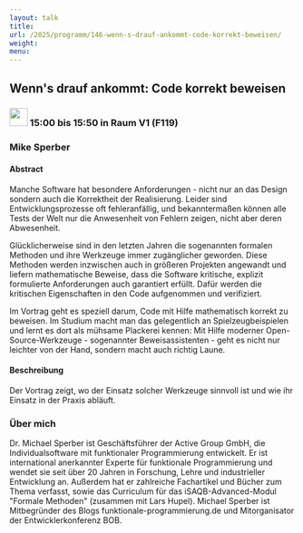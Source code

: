 ```yaml
---
layout: talk
title:
url: /2025/programm/146-wenn-s-drauf-ankommt-code-korrekt-beweisen/
weight:
menu:
---
```

## Wenn's drauf ankommt: Code korrekt beweisen

### <img height = "32" src="../../../images/talk.svg"> 15:00 bis 15:50 in Raum V1 (F119)

### Mike Sperber

#### Abstract

Manche Software hat besondere Anforderungen - nicht nur an das Design sondern auch die Korrektheit der Realisierung.  Leider sind Entwicklungsprozesse oft fehleranfällig, und bekanntermaßen können alle Tests der Welt nur die Anwesenheit von Fehlern zeigen, nicht aber deren Abwesenheit.

Glücklicherweise sind in den letzten Jahren die sogenannten formalen Methoden und ihre Werkzeuge immer zugänglicher geworden.  Diese Methoden werden inzwischen auch in größeren Projekten angewandt und liefern mathematische Beweise, dass die Software kritische, explizit formulierte Anforderungen auch garantiert erfüllt.  Dafür werden die kritischen Eigenschaften in den Code aufgenommen und verifiziert.

Im Vortrag geht es speziell darum, Code mit Hilfe mathematisch korrekt zu beweisen.  Im Studium macht man das gelegentlich an Spielzeugbeispielen und lernt es dort als mühsame Plackerei kennen: Mit Hilfe moderner Open-Source-Werkzeuge - sogenannter Beweisassistenten - geht es nicht nur leichter von der Hand, sondern macht auch richtig Laune.

#### Beschreibung

Der Vortrag zeigt, wo der Einsatz solcher Werkzeuge sinnvoll ist und wie ihr Einsatz in der Praxis abläuft.

### Über mich

Dr. Michael Sperber ist Geschäftsführer der Active Group GmbH, die Individualsoftware mit funktionaler Programmierung entwickelt. Er ist international anerkannter Experte für funktionale Programmierung und wendet sie seit über 20 Jahren in Forschung, Lehre und industrieller Entwicklung an. Außerdem hat er zahlreiche Fachartikel und Bücher zum Thema verfasst, sowie das Curriculum für das iSAQB-Advanced-Modul "Formale Methoden" (zusammen mit Lars Hupel). Michael Sperber ist Mitbegründer des Blogs funktionale-programmierung.de und Mitorganisator der Entwicklerkonferenz BOB.

